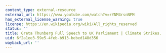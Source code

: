 ```yaml
---
content_type: external-resource
external_url: https://www.youtube.com/watch?v=rYNM4rsnNFM
has_external_license_warning: true
license: https://en.wikipedia.org/wiki/All_rights_reserved
status: ''
title: Greta Thunberg Full Speech to UK Parliament | Climate Strikes.
uid: 6f2a1ee3-59e5-4feb-b913-bebed148d356
wayback_url: ''
---
```

